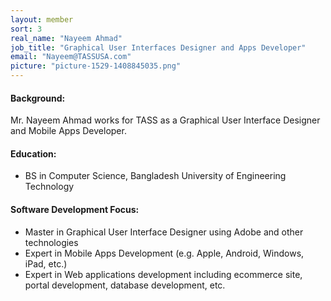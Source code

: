 ```yaml
---
layout: member
sort: 3
real_name: "Nayeem Ahmad"
job_title: "Graphical User Interfaces Designer and Apps Developer"
email: "Nayeem@TASSUSA.com"
picture: "picture-1529-1408845035.png"
---
```

#### Background:
Mr. Nayeem Ahmad works for TASS as a Graphical User Interface Designer and Mobile Apps Developer.

#### Education:
- BS in Computer Science, Bangladesh University of Engineering Technology

#### Software Development Focus:
- Master in Graphical User Interface Designer using Adobe and other technologies
- Expert in Mobile Apps Development (e.g. Apple, Android, Windows, iPad, etc.)
- Expert in Web applications development  including ecommerce site, portal development, database development, etc.